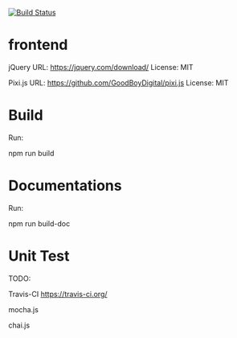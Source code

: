 [![Build Status](https://magnum.travis-ci.com/ustc2015/frontend.svg?token=mKX17GB5mm6v1kppSB7o&branch=master)](https://magnum.travis-ci.com/ustc2015/frontend)

# frontend

jQuery URL: https://jquery.com/download/ License: MIT

Pixi.js URL: https://github.com/GoodBoyDigital/pixi.js License: MIT

# Build

Run:

npm run build

# Documentations

Run:

npm run build-doc

# Unit Test

TODO:

Travis-CI https://travis-ci.org/

mocha.js

chai.js
